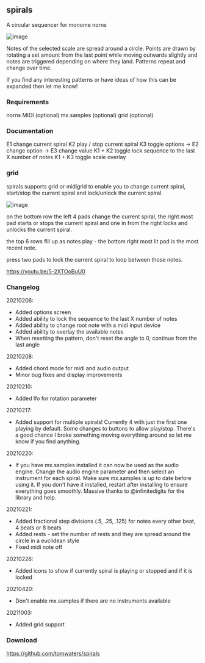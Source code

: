 
## spirals

A circular sequencer for monome norns

![image](https://github.com/user-attachments/assets/8b146764-113e-49c6-a13b-545855d16984)

Notes of the selected scale are spread around a circle. Points are drawn by rotating a set amount from the last point while moving outwards slightly and notes are triggered depending on where they land. Patterns repeat and change over time.

If you find any interesting patterns or have ideas of how this can be expanded then let me know!

### Requirements

norns
MIDI (optional)
mx.samples (optional)
grid (optional)

### Documentation

E1 change current spiral
K2 play / stop current spiral
K3 toggle options
  -> E2 change option
  -> E3 change value
K1 + K2 toggle lock sequence to the last X number of notes
K1 + K3 toggle scale overlay

### grid
spirals supports grid or midigrid to enable you to change current spiral, start/stop the current spiral and lock/unlock the current spiral.

![image](https://github.com/user-attachments/assets/8bc86ca6-5a88-4671-97ed-a351c1f291af)


on the bottom row the left 4 pads change the current spiral, the right most pad starts or stops the current spiral and one in from the right locks and unlocks the current spiral.

the top 6 rows fill up as notes play - the bottom right most lit pad is the most recent note. 

press two pads to lock the current spiral to loop between those notes.

https://youtu.be/5-2XTOoBuU0

### Changelog
20210206:
- Added options screen
- Added ability to lock the sequence to the last X number of notes
- Added ability to change root note with a midi input device
- Added ability to overlay the available notes
- When resetting the pattern, don't reset the angle to 0, continue from the last angle

20210208:
- Added chord mode for midi and audio output
- Minor bug fixes and display improvements

20210210:
- Added lfo for rotation parameter

20210217:
- Added support for multiple spirals! Currently 4 with just the first one playing by default. Some changes to buttons to allow play/stop. There's a good chance I broke something moving everything around so let me know if you find anything.

20210220:
- If you have mx.samples installed it can now be used as the audio engine. Change the audio engine parameter and then select an instrument for each spiral. Make sure mx.samples is up to date before using it. If you don't have it installed, restart after installing to ensure everything goes smoothly. Massive thanks to @infinitedigits for the library and help.

20210221:
- Added fractional step divisions (.5, .25, .125) for notes every other beat, 4 beats or 8 beats
- Added rests - set the number of rests and they are spread around the circle in a euclidean style
- Fixed midi note off

20210226:
- Added icons to show if currently spiral is playing or stopped and if it is locked

20210420:
- Don't enable mx.samples if there are no instruments available

20211003:
- Added grid support

### Download

https://github.com/tomwaters/spirals

